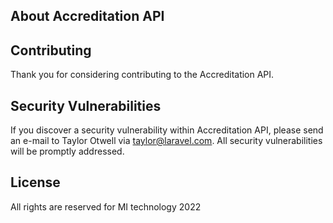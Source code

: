 ## About Accreditation API

## Contributing

Thank you for considering contributing to the Accreditation API.

## Security Vulnerabilities

If you discover a security vulnerability within Accreditation API, please send an e-mail to Taylor Otwell via [taylor@laravel.com](mailto:taylor@laravel.com). All security vulnerabilities will be promptly addressed.

## License

All rights are reserved for MI technology 2022
